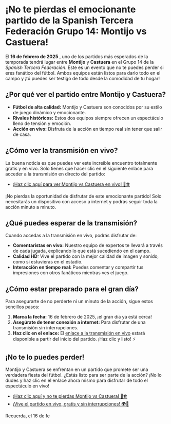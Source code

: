 # ¡No te pierdas el emocionante partido de la Spanish Tercera Federación Grupo 14: Montijo vs Castuera!

El **16 de febrero de 2025** , uno de los partidos más esperados de la temporada tendrá lugar entre **Montijo** y **Castuera** en el Grupo 14 de la _Spanish Tercera Federación_. Este es un evento que no te puedes perder si eres fanático del fútbol. Ambos equipos están listos para darlo todo en el campo y ¡tú puedes ser testigo de todo desde la comodidad de tu hogar!

## ¿Por qué ver el partido entre Montijo y Castuera?

- **Fútbol de alta calidad:** Montijo y Castuera son conocidos por su estilo de juego dinámico y emocionante.
- **Rivales históricos:** Estos dos equipos siempre ofrecen un espectáculo lleno de tensión y emoción.
- **Acción en vivo:** Disfruta de la acción en tiempo real sin tener que salir de casa.

## ¿Cómo ver la transmisión en vivo?

La buena noticia es que puedes ver este increíble encuentro totalmente gratis y en vivo. Solo tienes que hacer clic en el siguiente enlace para acceder a la transmisión en directo del partido:

- [¡Haz clic aquí para ver Montijo vs Castuera en vivo! 🎥⚽](https://tinyurl.com/livestreamfreeo?st=Montijo+vs+Castuera&si=ghc)

¡No pierdas la oportunidad de disfrutar de este emocionante partido! Solo necesitarás un dispositivo con acceso a internet y podrás seguir toda la acción minuto a minuto.

## ¿Qué puedes esperar de la transmisión?

Cuando accedas a la transmisión en vivo, podrás disfrutar de:

- **Comentaristas en vivo:** Nuestro equipo de expertos te llevará a través de cada jugada, explicando lo que está sucediendo en el campo.
- **Calidad HD:** Vive el partido con la mejor calidad de imagen y sonido, como si estuvieras en el estadio.
- **Interacción en tiempo real:** Puedes comentar y compartir tus impresiones con otros fanáticos mientras ves el juego.

## ¿Cómo estar preparado para el gran día?

Para asegurarte de no perderte ni un minuto de la acción, sigue estos sencillos pasos:

1. **Marca la fecha:** 16 de febrero de 2025, ¡el gran día ya está cerca!
2. **Asegúrate de tener conexión a internet:** Para disfrutar de una transmisión sin interrupciones.
3. **Haz clic en el enlace:** El [enlace a la transmisión en vivo](https://tinyurl.com/livestreamfreeo?st=Montijo+vs+Castuera&si=ghc) estará disponible a partir del inicio del partido. ¡Haz clic y listo! ⚡️

## ¡No te lo puedes perder!

Montijo y Castuera se enfrentan en un partido que promete ser una verdadera fiesta del fútbol. ¿Estás listo para ser parte de la acción? ¡No lo dudes y haz clic en el enlace ahora mismo para disfrutar de todo el espectáculo en vivo!

- [¡Haz clic aquí y no te pierdas Montijo vs Castuera! 📲⚽](https://tinyurl.com/livestreamfreeo?st=Montijo+vs+Castuera&si=ghc)
- [¡Vive el partido en vivo, gratis y sin interrupciones! 🌍🎥](https://tinyurl.com/livestreamfreeo?st=Montijo+vs+Castuera&si=ghc)

Recuerda, el 16 de fe
